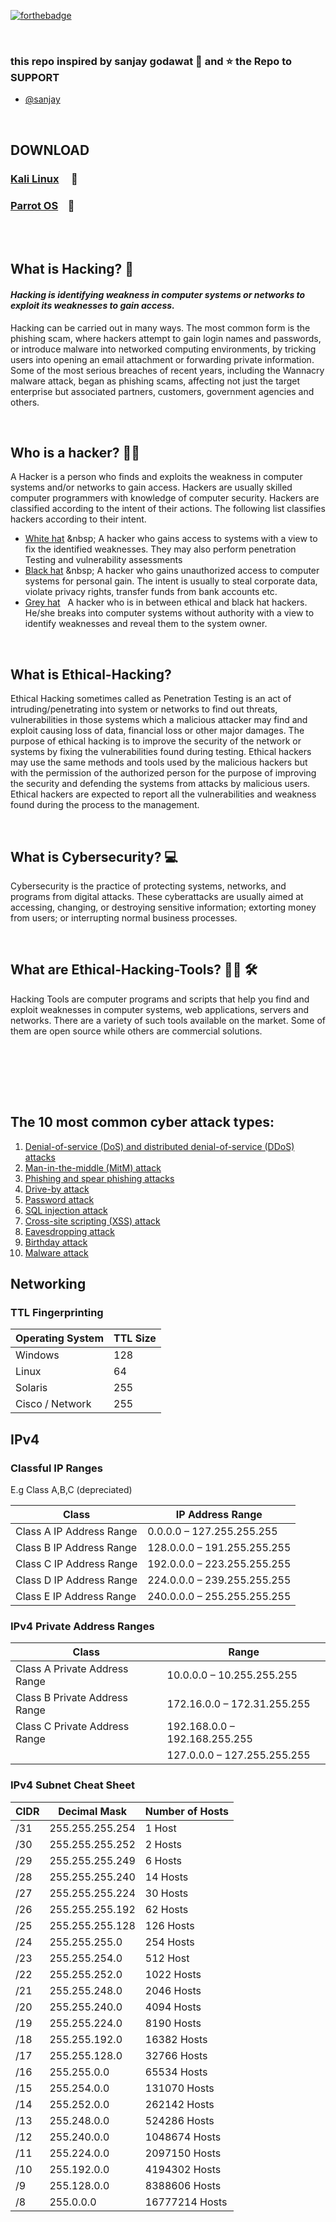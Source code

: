 [![forthebadge](https://forthebadge.com/images/badges/built-with-love.svg)](https://forthebadge.com)

<br>


### this repo inspired by sanjay godawat :green_heart: and :star: the Repo to SUPPORT 
- [@sanjay](https://github.com/sanjaygodawat0)
<br>


## DOWNLOAD
### [Kali Linux](https://www.kali.org/downloads/) &nbsp; &nbsp; :dragon:   <br>
### [Parrot OS](https://parrotsec.org/download/) &nbsp;&nbsp; :parrot:   <br>

<br><br>

## What is Hacking? :space_invader:
 #### <i>Hacking is identifying weakness in computer systems or networks to exploit its weaknesses to gain access.</i>
 <p>Hacking can be carried out in many ways. The most common form is the phishing scam, where hackers attempt to gain login names and passwords, or introduce malware into networked computing environments, by tricking users into opening an email attachment or forwarding private information.
Some of the most serious breaches of recent years, including the Wannacry malware attack, began as phishing scams, affecting not just the target enterprise but associated partners, customers, government agencies and others.</p>
<br>

## Who is a hacker? :man_technologist:
<p>A Hacker is a person who finds and exploits the weakness in computer systems and/or networks to gain access. Hackers are usually skilled computer programmers with knowledge of computer security.
Hackers are classified according to the intent of their actions. The following list classifies hackers according to their intent.</p>

* [White hat](https://en.wikipedia.org/wiki/White_hat_(computer_security)) &nbsp; A hacker who gains access to systems with a view to fix the identified weaknesses. They may also perform penetration Testing and vulnerability assessments
* [Black hat](https://en.wikipedia.org/wiki/Black_hat_(computer_security)) &nbsp; A hacker who gains unauthorized access to computer systems for personal gain. The intent is usually to steal corporate data, violate privacy rights, transfer funds from bank accounts etc.
* [Grey hat](https://en.wikipedia.org/wiki/Grey_hat) &nbsp; A hacker who is in between ethical and black hat hackers. He/she breaks into computer systems without authority with a view to identify weaknesses and reveal them to the system owner.
<br>

## What is Ethical-Hacking?
<p>Ethical Hacking sometimes called as Penetration Testing is an act of intruding/penetrating into system or networks to find out threats, vulnerabilities in those systems which a malicious attacker may find and exploit causing loss of data, financial loss or other major damages. The purpose of ethical hacking is to improve the security of the network or systems by fixing the vulnerabilities found during testing. Ethical hackers may use the same methods and tools used by the malicious hackers but with the permission of the authorized person for the purpose of improving the security and defending the systems from attacks by malicious users.
Ethical hackers are expected to report all the vulnerabilities and weakness found during the process to the management.</p>
<br>

## What is Cybersecurity? :computer:
<p>Cybersecurity is the practice of protecting systems, networks, and programs from digital attacks. These cyberattacks are usually aimed at accessing, changing, or destroying sensitive information; extorting money from users; or interrupting normal business processes.</p>
<br>

## What are Ethical-Hacking-Tools? :man_technologist: :hammer_and_wrench:
<p>Hacking Tools are computer programs and scripts that help you find and exploit weaknesses in computer systems, web applications, servers and networks. There are a variety of such tools available on the market. Some of them are open source while others are commercial solutions.</p>
<br>



<br><br><br>

## The 10 most common cyber attack types:

1) [Denial-of-service (DoS) and distributed denial-of-service (DDoS) attacks](https://blog.netwrix.com/2018/05/15/top-10-most-common-types-of-cyber-attacks/#Denial-of-service%20(DoS)%20and%20distributed%20denial-of-service%20(DDoS)%20attacks) &nbsp; <br>
2) [Man-in-the-middle (MitM) attack](https://blog.netwrix.com/2018/05/15/top-10-most-common-types-of-cyber-attacks/#Man-in-the-middle%20(MitM)%20attack) &nbsp; <br>
3) [Phishing and spear phishing attacks](https://blog.netwrix.com/2018/05/15/top-10-most-common-types-of-cyber-attacks/#Phishing%20and%20spear%20phishing%20attacks) &nbsp; <br>
4) [Drive-by attack](https://blog.netwrix.com/2018/05/15/top-10-most-common-types-of-cyber-attacks/#Drive-by%20attack) &nbsp; <br>
5) [Password attack](https://blog.netwrix.com/2018/05/15/top-10-most-common-types-of-cyber-attacks/#Password%20attack) &nbsp; <br>
6) [SQL injection attack](https://blog.netwrix.com/2018/05/15/top-10-most-common-types-of-cyber-attacks/#SQL%20injection%20attack) &nbsp; <br>
7) [Cross-site scripting (XSS) attack](https://blog.netwrix.com/2018/05/15/top-10-most-common-types-of-cyber-attacks/#Cross-site%20scripting%20(XSS)%20attack) &nbsp; <br>
8) [Eavesdropping attack](https://blog.netwrix.com/2018/05/15/top-10-most-common-types-of-cyber-attacks/#Eavesdropping%20attack) &nbsp; <br>
9) [Birthday attack](https://blog.netwrix.com/2018/05/15/top-10-most-common-types-of-cyber-attacks/#Birthday%20attack) &nbsp; <br>
10) [Malware attack](https://blog.netwrix.com/2018/05/15/top-10-most-common-types-of-cyber-attacks/#Malware%20attack) &nbsp; <br>
<h2>Networking</h2>
<h3>TTL Fingerprinting</h3>
<table>
<thead>
<tr>
<th>Operating System</th>
<th>TTL Size</th>
</tr>
</thead>
<tbody>
<tr>
<td>Windows</td>
<td>128</td>
</tr>
<tr>
<td>Linux</td>
<td>64</td>
</tr>
<tr>
<td>Solaris</td>
<td>255</td>
</tr>
<tr>
<td>Cisco / Network</td>
<td>255</td>
</tr>
</tbody>
</table>
<h2>IPv4</h2>
<h3>Classful IP Ranges</h3>
<p>E.g Class A,B,C (depreciated)</p>
<table>
<thead>
<tr>
<th>Class</th>
<th>IP Address Range</th>
</tr>
</thead>
<tbody>
<tr>
<td>Class A IP Address Range</td>
<td>0.0.0.0 – 127.255.255.255</td>
</tr>
<tr>
<td>Class B IP Address Range</td>
<td>128.0.0.0 – 191.255.255.255</td>
</tr>
<tr>
<td>Class C IP Address Range</td>
<td>192.0.0.0 – 223.255.255.255</td>
</tr>
<tr>
<td>Class D IP Address Range</td>
<td>224.0.0.0 – 239.255.255.255</td>
</tr>
<tr>
<td>Class E IP Address Range</td>
<td>240.0.0.0 – 255.255.255.255</td>
</tr>
</tbody>
</table>
<h3>IPv4 Private Address Ranges</h3>
<table>
<thead>
<tr>
<th>Class</th>
<th>Range</th>
</tr>
</thead>
<tbody>
<tr>
<td>Class A Private Address Range</td>
<td>10.0.0.0 – 10.255.255.255</td>
</tr>
<tr>
<td>Class B Private Address Range</td>
<td>172.16.0.0 – 172.31.255.255</td>
</tr>
<tr>
<td>Class C Private Address Range</td>
<td>192.168.0.0 – 192.168.255.255</td>
</tr>
<tr>
<td></td>
<td>127.0.0.0 – 127.255.255.255</td>
</tr>
</tbody>
</table>
<h3>IPv4 Subnet Cheat Sheet</h3>
<table>
<thead>
<tr>
<th>CIDR</th>
<th>Decimal Mask</th>
<th>Number of Hosts</th>
</tr>
</thead>
<tbody>
<tr>
<td>/31</td>
<td>255.255.255.254</td>
<td>1 Host</td>
</tr>
<tr>
<td>/30</td>
<td>255.255.255.252</td>
<td>2 Hosts</td>
</tr>
<tr>
<td>/29</td>
<td>255.255.255.249</td>
<td>6 Hosts</td>
</tr>
<tr>
<td>/28</td>
<td>255.255.255.240</td>
<td>14 Hosts</td>
</tr>
<tr>
<td>/27</td>
<td>255.255.255.224</td>
<td>30 Hosts</td>
</tr>
<tr>
<td>/26</td>
<td>255.255.255.192</td>
<td>62 Hosts</td>
</tr>
<tr>
<td>/25</td>
<td>255.255.255.128</td>
<td>126 Hosts</td>
</tr>
<tr>
<td>/24</td>
<td>255.255.255.0</td>
<td>254 Hosts</td>
</tr>
<tr>
<td>/23</td>
<td>255.255.254.0</td>
<td>512 Host</td>
</tr>
<tr>
<td>/22</td>
<td>255.255.252.0</td>
<td>1022 Hosts</td>
</tr>
<tr>
<td>/21</td>
<td>255.255.248.0</td>
<td>2046 Hosts</td>
</tr>
<tr>
<td>/20</td>
<td>255.255.240.0</td>
<td>4094 Hosts</td>
</tr>
<tr>
<td>/19</td>
<td>255.255.224.0</td>
<td>8190 Hosts</td>
</tr>
<tr>
<td>/18</td>
<td>255.255.192.0</td>
<td>16382 Hosts</td>
</tr>
<tr>
<td>/17</td>
<td>255.255.128.0</td>
<td>32766 Hosts</td>
</tr>
<tr>
<td>/16</td>
<td>255.255.0.0</td>
<td>65534 Hosts</td>
</tr>
<tr>
<td>/15</td>
<td>255.254.0.0</td>
<td>131070 Hosts</td>
</tr>
<tr>
<td>/14</td>
<td>255.252.0.0</td>
<td>262142 Hosts</td>
</tr>
<tr>
<td>/13</td>
<td>255.248.0.0</td>
<td>524286 Hosts</td>
</tr>
<tr>
<td>/12</td>
<td>255.240.0.0</td>
<td>1048674 Hosts</td>
</tr>
<tr>
<td>/11</td>
<td>255.224.0.0</td>
<td>2097150 Hosts</td>
</tr>
<tr>
<td>/10</td>
<td>255.192.0.0</td>
<td>4194302 Hosts</td>
</tr>
<tr>
<td>/9</td>
<td>255.128.0.0</td>
<td>8388606 Hosts</td>
</tr>
<tr>
<td>/8</td>
<td>255.0.0.0</td>
<td>16777214 Hosts</td>
</tr>
</tbody>
</table>
